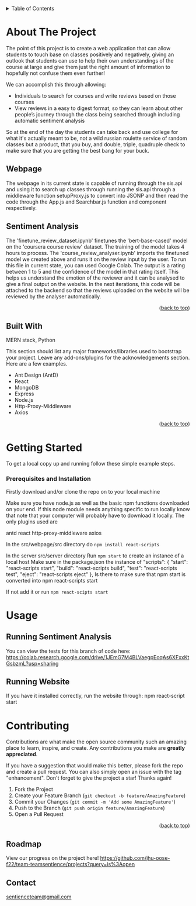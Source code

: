 <!-- Improved compatibility of back to top link: See: https://github.com/othneildrew/Best-README-Template/pull/73 -->
<a name="readme-top"></a>
<!--
*** Thanks for checking out the Best-README-Template. If you have a suggestion
*** that would make this better, please fork the repo and create a pull request
*** or simply open an issue with the tag "enhancement".
*** Don't forget to give the project a star!
*** Thanks again! Now go create something AMAZING! :D
-->


<!-- TABLE OF CONTENTS -->
<details>
  <summary>Table of Contents</summary>
  <ol>
    <li>
      <a href="#about-the-project">About The Project</a>
      <ul>
        <li><a href="#built-with">Built With</a></li>
      </ul>
    </li>
    <li>
      <a href="#getting-started">Getting Started</a>
      <ul>
        <li><a href="#prerequisites-and-installation">Prerequisites and Installation</a></li>
      </ul>
    </li>
    <li><a href="#usage">Usage</a></li>
    <li><a href="#contributing">Contributing</a></li>
    <li><a href="#license">License</a></li>
    <li><a href="#contact">Contact</a></li>
    <li><a href="#roadmap">Roadmap</a></li>
  </ol>
</details>



<!-- ABOUT THE PROJECT -->
# About The Project

The point of this project is to create a web application that can allow students to touch base on classes positively and negatively, giving an outlook that students can use to help their own understandings of the course at large and give them just the right amount of information to hopefully not confuse them even further! 

We can accomplish this through allowing: 
* Individuals to search for courses and write reviews based on those courses
* View reviews in a easy to digest format, so they can learn about other people’s journey through the class being searched through including automatic sentiment analysis

So at the end of the day the students can take back and use college for what it's actually meant to be, not a wild russian roulette service of random classes but a product, that you buy, and double, triple, quadruple check to make sure that you are getting the best bang for your buck.

## Webpage

The webpage in its current state is capable of running through the sis.api and using it to search up classes through running the sis.api through a middleware function setupProxy.js to convert into JSONP and then read the code through the App.js and Searchbar.js function and component respectively.

## Sentiment Analysis

The 'finetune_review_dataset.ipynb' finetunes the 'bert-base-cased' model on the 'coursera course review' dataset. The training of the model takes 4 hours to process.
The 'course_review_analyser.ipynb' imports the finetuned model we created above and runs it on the review input by the user. To run this file in current state, you can used Google Colab.
The output is a rating between 1 to 5 and the confidence of the model in that rating itself. This helps us understand the emotion of the reviewer and it can be analysed to give a final output on the website.
In the next iterations, this code will be attached to the backend so that the reviews uploaded on the website will be reviewed by the analyser automatically.

<p align="right">(<a href="#readme-top">back to top</a>)</p>



## Built With

MERN stack, Python

This section should list any major frameworks/libraries used to bootstrap your project. Leave any add-ons/plugins for the acknowledgements section. Here are a few examples.

* Ant Design (AntD)
* React
* MongoDB
* Express
* Node.js
* Http-Proxy-Middleware
* Axios

<p align="right">(<a href="#readme-top">back to top</a>)</p>



<!-- GETTING STARTED -->
# Getting Started

To get a local copy up and running follow these simple example steps.
<!-- Prerequisites -->
<!-- Installation -->
### Prerequisites and Installation
Firstly download and/or clone the repo on to your local machine

Make sure you have node.js as well as the basic npm functions downloaded on your end.
If this node module needs anything specific to run locally know that note that your computer will probably have to download it locally. The only plugins used are

antd
react
http-proxy-middleware
axios


In the src/webpage/src directory
do `npm install react-scripts`

In the server src/server directory Run `npm start` to create an instance of a local host
Make sure in the package.json the instance of "scripts": { "start": "react-scripts start", "build": "react-scripts build", "test": "react-scripts test", "eject": "react-scripts eject" },
Is there to make sure that npm start is converted into npm react-scripts start

If not add it or run `npm react-scipts start`


<!-- USAGE EXAMPLES -->
# Usage

## Running Sentiment Analysis

You can view the tests for this branch of code here: https://colab.research.google.com/drive/1JEmG7M4BLVaegpEoqAs6XFxxKtGsbzmL?usp=sharing

## Running Website

If you have it installed correctly, run the website through: 
npm react-script start

<!-- CONTRIBUTING -->
# Contributing

Contributions are what make the open source community such an amazing place to learn, inspire, and create. Any contributions you make are **greatly appreciated**.

If you have a suggestion that would make this better, please fork the repo and create a pull request. You can also simply open an issue with the tag "enhancement".
Don't forget to give the project a star! Thanks again!

1. Fork the Project
2. Create your Feature Branch (`git checkout -b feature/AmazingFeature`)
3. Commit your Changes (`git commit -m 'Add some AmazingFeature'`)
4. Push to the Branch (`git push origin feature/AmazingFeature`)
5. Open a Pull Request

<p align="right">(<a href="#readme-top">back to top</a>)</p>

## Roadmap
View our progress on the project here! https://github.com/jhu-oose-f22/team-teamsentience/projects?query=is%3Aopen

<!-- CONTACT -->
## Contact

sentienceteam@gmail.com

<!-- MARKDOWN LINKS & IMAGES -->
<!-- https://www.markdownguide.org/basic-syntax/#reference-style-links -->
[contributors-shield]: https://img.shields.io/github/contributors/othneildrew/Best-README-Template.svg?style=for-the-badge
[contributors-url]: https://github.com/othneildrew/Best-README-Template/graphs/contributors
[forks-shield]: https://img.shields.io/github/forks/othneildrew/Best-README-Template.svg?style=for-the-badge
[forks-url]: https://github.com/othneildrew/Best-README-Template/network/members
[stars-shield]: https://img.shields.io/github/stars/othneildrew/Best-README-Template.svg?style=for-the-badge
[stars-url]: https://github.com/othneildrew/Best-README-Template/stargazers
[issues-shield]: https://img.shields.io/github/issues/othneildrew/Best-README-Template.svg?style=for-the-badge
[issues-url]: https://github.com/othneildrew/Best-README-Template/issues
[license-shield]: https://img.shields.io/github/license/othneildrew/Best-README-Template.svg?style=for-the-badge
[license-url]: https://github.com/othneildrew/Best-README-Template/blob/master/LICENSE.txt
[linkedin-shield]: https://img.shields.io/badge/-LinkedIn-black.svg?style=for-the-badge&logo=linkedin&colorB=555
[linkedin-url]: https://linkedin.com/in/othneildrew
[product-screenshot]: images/screenshot.png
[Next.js]: https://img.shields.io/badge/next.js-000000?style=for-the-badge&logo=nextdotjs&logoColor=white
[Next-url]: https://nextjs.org/
[React.js]: https://img.shields.io/badge/React-20232A?style=for-the-badge&logo=react&logoColor=61DAFB
[React-url]: https://reactjs.org/
[Vue.js]: https://img.shields.io/badge/Vue.js-35495E?style=for-the-badge&logo=vuedotjs&logoColor=4FC08D
[Vue-url]: https://vuejs.org/
[Angular.io]: https://img.shields.io/badge/Angular-DD0031?style=for-the-badge&logo=angular&logoColor=white
[Angular-url]: https://angular.io/
[Svelte.dev]: https://img.shields.io/badge/Svelte-4A4A55?style=for-the-badge&logo=svelte&logoColor=FF3E00
[Svelte-url]: https://svelte.dev/
[Laravel.com]: https://img.shields.io/badge/Laravel-FF2D20?style=for-the-badge&logo=laravel&logoColor=white
[Laravel-url]: https://laravel.com
[Bootstrap.com]: https://img.shields.io/badge/Bootstrap-563D7C?style=for-the-badge&logo=bootstrap&logoColor=white
[Bootstrap-url]: https://getbootstrap.com
[JQuery.com]: https://img.shields.io/badge/jQuery-0769AD?style=for-the-badge&logo=jquery&logoColor=white
[JQuery-url]: https://jquery.com 
